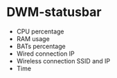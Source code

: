 # DWM-statusbar

- CPU percentage
- RAM usage
- BATs percentage
- Wired connection IP
- Wireless connection SSID and IP 
- Time
